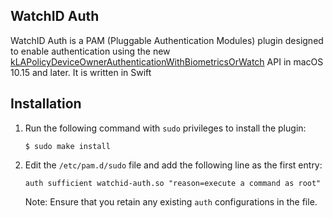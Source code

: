 WatchID Auth
-----------

WatchID Auth is a PAM (Pluggable Authentication Modules) plugin designed to enable authentication using the new <a href="https://developer.apple.com/documentation/localauthentication/lapolicy/deviceownerauthenticationwithbiometrics">kLAPolicyDeviceOwnerAuthenticationWithBiometricsOrWatch</a> API in macOS 10.15 and later. It is written in Swift

Installation
------------

1. Run the following command with `sudo` privileges to install the plugin:

    ```
    $ sudo make install
    ```

2. Edit the `/etc/pam.d/sudo` file and add the following line as the first entry:

    ```
    auth sufficient watchid-auth.so "reason=execute a command as root"
    ```

   Note: Ensure that you retain any existing `auth` configurations in the file.
